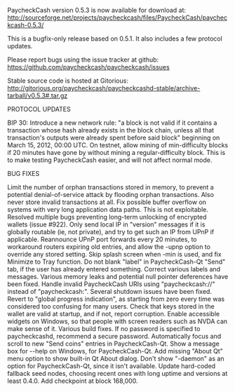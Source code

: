 PaycheckCash version 0.5.3 is now available for download at:
http://sourceforge.net/projects/paycheckcash/files/PaycheckCash/paycheckcash-0.5.3/

This is a bugfix-only release based on 0.5.1.
It also includes a few protocol updates.

Please report bugs using the issue tracker at github:
https://github.com/paycheckcash/paycheckcash/issues

Stable source code is hosted at Gitorious:
http://gitorious.org/paycheckcash/paycheckcashd-stable/archive-tarball/v0.5.3#.tar.gz

PROTOCOL UPDATES

BIP 30: Introduce a new network rule: "a block is not valid if it contains a transaction whose hash already exists in the block chain, unless all that transaction's outputs were already spent before said block" beginning on March 15, 2012, 00:00 UTC.
On testnet, allow mining of min-difficulty blocks if 20 minutes have gone by without mining a regular-difficulty block. This is to make testing PaycheckCash easier, and will not affect normal mode.

BUG FIXES

Limit the number of orphan transactions stored in memory, to prevent a potential denial-of-service attack by flooding orphan transactions. Also never store invalid transactions at all.
Fix possible buffer overflow on systems with very long application data paths. This is not exploitable.
Resolved multiple bugs preventing long-term unlocking of encrypted wallets
(issue #922).
Only send local IP in "version" messages if it is globally routable (ie, not private), and try to get such an IP from UPnP if applicable.
Reannounce UPnP port forwards every 20 minutes, to workaround routers expiring old entries, and allow the -upnp option to override any stored setting.
Skip splash screen when -min is used, and fix Minimize to Tray function.
Do not blank "label" in PaycheckCash-Qt "Send" tab, if the user has already entered something.
Correct various labels and messages.
Various memory leaks and potential null pointer deferences have been fixed.
Handle invalid PaycheckCash URIs using "paycheckcash://" instead of "paycheckcash:".
Several shutdown issues have been fixed.
Revert to "global progress indication", as starting from zero every time was considered too confusing for many users.
Check that keys stored in the wallet are valid at startup, and if not, report corruption.
Enable accessible widgets on Windows, so that people with screen readers such as NVDA can make sense of it.
Various build fixes.
If no password is specified to paycheckcashd, recommend a secure password.
Automatically focus and scroll to new "Send coins" entries in PaycheckCash-Qt.
Show a message box for --help on Windows, for PaycheckCash-Qt.
Add missing "About Qt" menu option to show built-in Qt About dialog.
Don't show "-daemon" as an option for PaycheckCash-Qt, since it isn't available.
Update hard-coded fallback seed nodes, choosing recent ones with long uptime and versions at least 0.4.0.
Add checkpoint at block 168,000.
